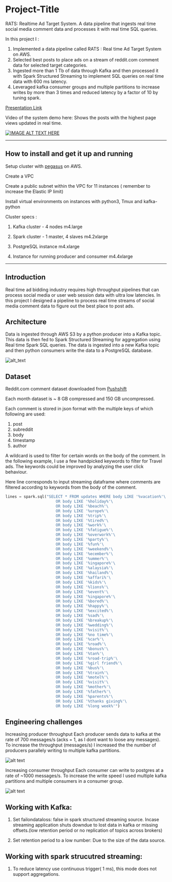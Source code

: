 # Project-Title

RATS: Realtime Ad Target System. A data pipeline that ingests real time social media comment data and processes it with real time SQL queries.

In this project I :
1. Implemented a data pipeline called RATS : Real time Ad Target System on AWS.
2. Selected best posts to place ads on a stream of reddit.com comment data for selected target categories.
3. Ingested more than 1 Tb of data through Kafka and then processed it with Spark Structured Streaming to implement SQL queries on real time data with 600 ms latency. 
4. Leveraged kafka consumer groups and multiple partitions to increase writes by more than 3 times and reduced latency by a factor of 10 by tuning spark.

[Presentation Link](https://docs.google.com/presentation/d/1ByLgQYYm2pEewjAqjKKPnzJPrHq2Ncxq-mxKJygP8QA/edit#slide=id.p2) 

Video of the system demo here: Shows the posts with the highest page views updated in real time.

[![IMAGE ALT TEXT HERE](https://img.youtube.com/vi/E4lTejKN7KE/0.jpg)](https://www.youtube.com/watch?v=E4lTejKN7KE)

<hr/>

## How to install and get it up and running
Setup cluster with [pegasus](https://github.com/InsightDataScience/pegasus) on AWS.

Create a VPC

Create a public subnet within the VPC for 11 instances ( remember to increase the Elastic IP limit)

Install virtual environments on instances with python3, Tmux and kafka-python


Cluster specs :

1. Kafka cluster - 4 nodes m4.large

2. Spark cluster - 1 master, 4 slaves m4.2xlarge

3. PostgreSQL instance m4.xlarge

4. Instance for running producer and consumer m4.4xlarge

<hr/>

## Introduction

Real time ad bidding industry requires high throughput pipelines that can process social media or user web session data with ultra low latencies. In this project I designed a pipeline to process real time streams of social media comment data to figure out the best place to post ads.

## Architecture
Data is ingested through AWS S3 by a python producer into a  Kafka topic. This data is then fed to  Spark Structured Streaming for aggregation using Real time Spark SQL queries. The data is ingested into a new Kafka topic and then python consumers write the data to a PostgreSQL database.

![alt_text](https://i.imgur.com/NWmIh8p.png)

## Dataset
Reddit.com comment dataset downloaded from [Pushshift](https://files.pushshift.io/reddit/comments/)

Each month dataset is ~ 8 GB compressed and 150 GB uncompressed. 

Each comment is stored in json format with the multiple keys of which following are used:
1. post
2. subreddit
3. body
4. timestamp
5. author

A wildcard is used to filter for certain words on the body of the comment. 
In the following example, I use a few handpicked keywords to filter for Travel ads. The keywords could be improved by analyzing the user click behaviour.

Here line corresponds to input streaming dataframe where comments are filtered according to keywords from the body of the comment.


```python
lines = spark.sql("SELECT * FROM updates WHERE body LIKE '%vacation%'\
                      OR body LIKE '%holiday%'\
                      OR body LIKE '%beach%'\
                      OR body LIKE '%urope%'\
                      OR body LIKE '%trip%'\
                      OR body LIKE '%tired%'\
                      OR body LIKE '%work%'\
                      OR body LIKE '%fatigue%'\
                      OR body LIKE '%overwork%'\
                      OR body LIKE '%party%'\
                      OR body LIKE '%fun%'\
                      OR body LIKE '%weekend%'\
                      OR body LIKE '%ecember%'\
                      OR body LIKE '%ummer%'\
                      OR body LIKE '%ingapore%'\
                      OR body LIKE '%alaysia%'\
                      OR body LIKE '%hailand%'\
                      OR body LIKE '%affari%'\
                      OR body LIKE '%kids%'\
                      OR body LIKE '%lions%'\
                      OR body LIKE '%event%'\
                      OR body LIKE '%ingapore%'\
                      OR body LIKE '%bored%'\
                      OR body LIKE '%happy%'\
                      OR body LIKE '%excited%'\
                      OR body LIKE '%sad%'\
                      OR body LIKE '%breakup%'\
                      OR body LIKE '%wedding%'\
                      OR body LIKE '%visit%'\
                      OR body LIKE '%no time%'\
                      OR body LIKE '%car%'\
                      OR body LIKE '%road%'\
                      OR body LIKE '%bonus%'\
                      OR body LIKE '%tan%'\
                      OR body LIKE '%road-trip%'\
                      OR body LIKE '%girl friend%'\
                      OR body LIKE '%bus%'\
                      OR body LIKE '%train%'\
                      OR body LIKE '%motel%'\
                      OR body LIKE '%visit%'\
                      OR body LIKE '%mother%'\
                      OR body LIKE '%father%'\
                      OR body LIKE '%parents%'\
                      OR body LIKE '%thanks giving%'\
                      OR body LIKE '%long week%'")
```

## Engineering challenges

Increasing producer throughput
Each producer sends data to kafka at the rate of 700 messages/s (acks = 1, as I dont want to loose any messages). 
To increase the throughput (messages/s) I increased the the number of producers parallely writing to multiple kafka partitions.

![alt text](https://imgur.com/uEljLI4.png)

Increasing consumer throughput
Each consumer can write to postgres at a rate of ~1000 messages/s. To increase the write speed I used multiple kafka partitions and multiple consumers in a consumer group.

![alt text](https://imgur.com/sFtM2y4.png)

## Working with Kafka:

1. Set failondataloss: false in spark structured streaming source. Incase streaming application shuts downdue to lost data in kafka or missing offsets.(low retention period or no replication of topics across brokers)

2. Set retention period to a low number: Due to the size of the data source.

## Working with spark strucutred streaming: 

1. To reduce latency use continuous trigger( 1 ms), this mode does not support aggregations.

[//]:# (2. Reducing the number of spark sql paritions, reduces processing time. Lowest processing time achived is ~ 600 ms with 6 parititions.) 



[//]:# (## Trade-offs)

